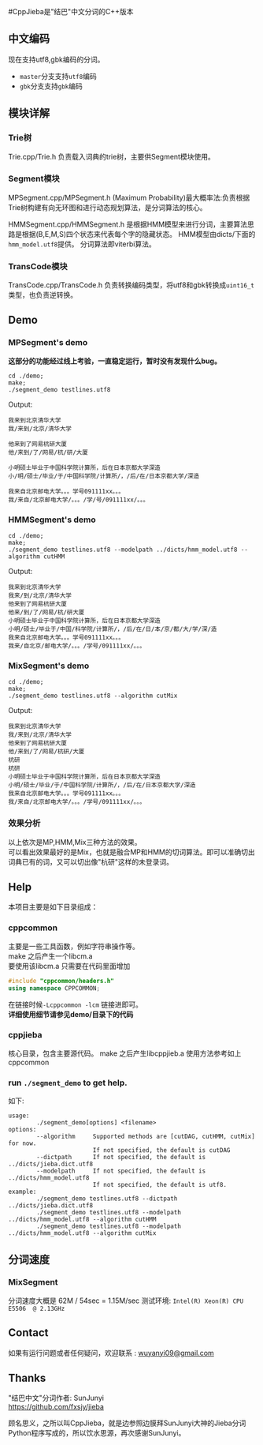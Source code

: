 #CppJieba是"结巴"中文分词的C++版本

## 中文编码

现在支持utf8,gbk编码的分词。   

- `master`分支支持`utf8`编码   
- `gbk`分支支持`gbk`编码


## 模块详解

### Trie树
Trie.cpp/Trie.h 负责载入词典的trie树，主要供Segment模块使用。

### Segment模块

MPSegment.cpp/MPSegment.h 
(Maximum Probability)最大概率法:负责根据Trie树构建有向无环图和进行动态规划算法，是分词算法的核心。

HMMSegment.cpp/HMMSegment.h
是根据HMM模型来进行分词，主要算法思路是根据(B,E,M,S)四个状态来代表每个字的隐藏状态。
HMM模型由dicts/下面的`hmm_model.utf8`提供。
分词算法即viterbi算法。


### TransCode模块

TransCode.cpp/TransCode.h 负责转换编码类型，将utf8和gbk转换成`uint16_t`类型，也负责逆转换。



## Demo

### MPSegment's demo

__这部分的功能经过线上考验，一直稳定运行，暂时没有发现什么bug。__

```
cd ./demo;
make;
./segment_demo testlines.utf8
```

Output:
```
我来到北京清华大学
我/来到/北京/清华大学

他来到了网易杭研大厦
他/来到/了/网易/杭/研/大厦

小明硕士毕业于中国科学院计算所，后在日本京都大学深造
小/明/硕士/毕业/于/中国科学院/计算所/，/后/在/日本京都大学/深造

我来自北京邮电大学。。。学号091111xx。。。
我/来自/北京邮电大学/。。。/学/号/091111xx/。。。
```

### HMMSegment's demo

```
cd ./demo;
make;
./segment_demo testlines.utf8 --modelpath ../dicts/hmm_model.utf8 --algorithm cutHMM
```

Output:
```
我来到北京清华大学
我来/到/北京/清华大学
他来到了网易杭研大厦
他来/到/了/网易/杭/研大厦
小明硕士毕业于中国科学院计算所，后在日本京都大学深造
小明/硕士/毕业于/中国/科学院/计算所/，/后/在/日/本/京/都/大/学/深/造
我来自北京邮电大学。。。学号091111xx。。。
我来/自北京/邮电大学/。。。/学号/091111xx/。。。
```

### MixSegment's demo
```
cd ./demo;
make;
./segment_demo testlines.utf8 --algorithm cutMix
```

Output:
```
我来到北京清华大学
我/来到/北京/清华大学
他来到了网易杭研大厦
他/来到/了/网易/杭研/大厦
杭研
杭研
小明硕士毕业于中国科学院计算所，后在日本京都大学深造
小明/硕士/毕业/于/中国科学院/计算所/，/后/在/日本京都大学/深造
我来自北京邮电大学。。。学号091111xx。。。
我/来自/北京邮电大学/。。。/学号/091111xx/。。。
```

### 效果分析

以上依次是MP,HMM,Mix三种方法的效果。  
可以看出效果最好的是Mix，也就是融合MP和HMM的切词算法。即可以准确切出词典已有的词，又可以切出像"杭研"这样的未登录词。

## Help

本项目主要是如下目录组成：

### cppcommon 

主要是一些工具函数，例如字符串操作等。    
make 之后产生一个libcm.a    
要使用该libcm.a 只需要在代码里面增加  
```cpp
#include "cppcommon/headers.h"  
using namespace CPPCOMMON;  
``` 
在链接时候`-Lcppcommon -lcm` 链接进即可。  
__详细使用细节请参见demo/目录下的代码__  

### cppjieba
核心目录，包含主要源代码。
make 之后产生libcppjieb.a
使用方法参考如上cppcommon



### run `./segment_demo` to get help.

如下:
```
usage:
        ./segment_demo[options] <filename>
options:
        --algorithm     Supported methods are [cutDAG, cutHMM, cutMix] for now.
                        If not specified, the default is cutDAG
        --dictpath      If not specified, the default is ../dicts/jieba.dict.utf8
        --modelpath     If not specified, the default is ../dicts/hmm_model.utf8
                        If not specified, the default is utf8.
example:
        ./segment_demo testlines.utf8 --dictpath ../dicts/jieba.dict.utf8
        ./segment_demo testlines.utf8 --modelpath ../dicts/hmm_model.utf8 --algorithm cutHMM
        ./segment_demo testlines.utf8 --modelpath ../dicts/hmm_model.utf8 --algorithm cutMix

```

## 分词速度

### MixSegment

分词速度大概是 62M / 54sec = 1.15M/sec
测试环境: `Intel(R) Xeon(R) CPU  E5506  @ 2.13GHz`


## Contact

如果有运行问题或者任何疑问，欢迎联系 : wuyanyi09@gmail.com

## Thanks

"结巴中文"分词作者: SunJunyi  
https://github.com/fxsjy/jieba

顾名思义，之所以叫CppJieba，就是边参照边膜拜SunJunyi大神的Jieba分词Python程序写成的，所以饮水思源，再次感谢SunJunyi。


